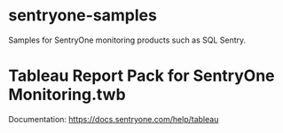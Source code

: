 # sentryone-samples
Samples for SentryOne monitoring products such as SQL Sentry.

# Tableau Report Pack for SentryOne Monitoring.twb
Documentation: https://docs.sentryone.com/help/tableau
